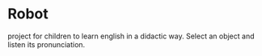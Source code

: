 # Robot
project for children to learn english in a didactic way. Select an object and listen its pronunciation.
